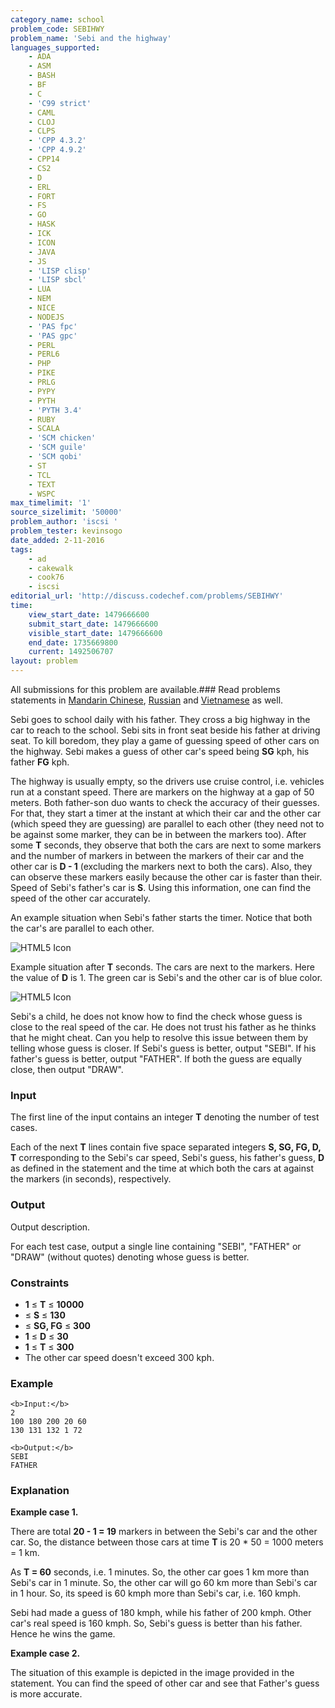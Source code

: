 ```yaml
---
category_name: school
problem_code: SEBIHWY
problem_name: 'Sebi and the highway'
languages_supported:
    - ADA
    - ASM
    - BASH
    - BF
    - C
    - 'C99 strict'
    - CAML
    - CLOJ
    - CLPS
    - 'CPP 4.3.2'
    - 'CPP 4.9.2'
    - CPP14
    - CS2
    - D
    - ERL
    - FORT
    - FS
    - GO
    - HASK
    - ICK
    - ICON
    - JAVA
    - JS
    - 'LISP clisp'
    - 'LISP sbcl'
    - LUA
    - NEM
    - NICE
    - NODEJS
    - 'PAS fpc'
    - 'PAS gpc'
    - PERL
    - PERL6
    - PHP
    - PIKE
    - PRLG
    - PYPY
    - PYTH
    - 'PYTH 3.4'
    - RUBY
    - SCALA
    - 'SCM chicken'
    - 'SCM guile'
    - 'SCM qobi'
    - ST
    - TCL
    - TEXT
    - WSPC
max_timelimit: '1'
source_sizelimit: '50000'
problem_author: 'iscsi '
problem_tester: kevinsogo
date_added: 2-11-2016
tags:
    - ad
    - cakewalk
    - cook76
    - iscsi
editorial_url: 'http://discuss.codechef.com/problems/SEBIHWY'
time:
    view_start_date: 1479666600
    submit_start_date: 1479666600
    visible_start_date: 1479666600
    end_date: 1735669800
    current: 1492506707
layout: problem
---
```

All submissions for this problem are available.###  Read problems statements in [Mandarin Chinese](http://www.codechef.com/download/translated/COOK76/mandarin/SEBIHWY.pdf), [Russian](http://www.codechef.com/download/translated/COOK76/russian/SEBIHWY.pdf) and [Vietnamese](http://www.codechef.com/download/translated/COOK76/vietnamese/SEBIHWY.pdf) as well.

Sebi goes to school daily with his father. They cross a big highway in the car to reach to the school. Sebi sits in front seat beside his father at driving seat. To kill boredom, they play a game of guessing speed of other cars on the highway. Sebi makes a guess of other car's speed being **SG** kph, his father **FG** kph.

The highway is usually empty, so the drivers use cruise control, i.e. vehicles run at a constant speed. There are markers on the highway at a gap of 50 meters. Both father-son duo wants to check the accuracy of their guesses. For that, they start a timer at the instant at which their car and the other car (which speed they are guessing) are parallel to each other (they need not to be against some marker, they can be in between the markers too). After some **T** seconds, they observe that both the cars are next to some markers and the number of markers in between the markers of their car and the other car is **D - 1** (excluding the markers next to both the cars). Also, they can observe these markers easily because the other car is faster than their. Speed of Sebi's father's car is **S**. Using this information, one can find the speed of the other car accurately.

An example situation when Sebi's father starts the timer. Notice that both the car's are parallel to each other.

![HTML5 Icon](https://codechef_shared.s3.amazonaws.com/download/upload/sehwy_1.JPG)

Example situation after **T** seconds. The cars are next to the markers. Here the value of **D** is 1. The green car is Sebi's and the other car is of blue color.

![HTML5 Icon](https://codechef_shared.s3.amazonaws.com/download/upload/sehwy_2.JPG)

Sebi's a child, he does not know how to find the check whose guess is close to the real speed of the car. He does not trust his father as he thinks that he might cheat. Can you help to resolve this issue between them by telling whose guess is closer. If Sebi's guess is better, output "SEBI". If his father's guess is better, output "FATHER". If both the guess are equally close, then output "DRAW".

### Input

The first line of the input contains an integer **T** denoting the number of test cases.

Each of the next **T** lines contain five space separated integers **S, SG, FG, D, T** corresponding to the Sebi's car speed, Sebi's guess, his father's guess, **D** as defined in the statement and the time at which both the cars at against the markers (in seconds), respectively.

### Output

Output description.

For each test case, output a single line containing "SEBI", "FATHER" or "DRAW" (without quotes) denoting whose guess is better.

### Constraints

- **1** ≤ **T** ≤ **10000**
- ≤ **S** ≤ **130**
- ≤ **SG, FG** ≤ **300**
- **1** ≤ **D** ≤ **30**
- **1** ≤ **T** ≤ **300**
- The other car speed doesn't exceed 300 kph.

### Example

```
<b>Input:</b>
2
100 180 200 20 60
130 131 132 1 72

<b>Output:</b>
SEBI
FATHER

```
### Explanation

**Example case 1.**

There are total **20 - 1 = 19** markers in between the Sebi's car and the other car. So, the distance between those cars at time **T** is 20 \* 50 = 1000 meters = 1 km.

As **T = 60** seconds, i.e. 1 minutes. So, the other car goes 1 km more than Sebi's car in 1 minute. So, the other car will go 60 km more than Sebi's car in 1 hour. So, its speed is 60 kmph more than Sebi's car, i.e. 160 kmph.

Sebi had made a guess of 180 kmph, while his father of 200 kmph. Other car's real speed is 160 kmph. So, Sebi's guess is better than his father. Hence he wins the game.

**Example case 2.**

The situation of this example is depicted in the image provided in the statement. You can find the speed of other car and see that Father's guess is more accurate.